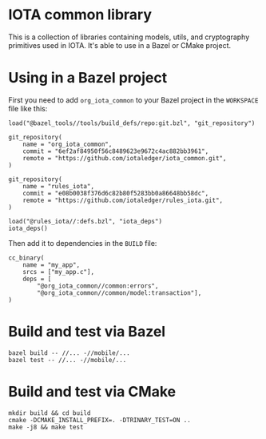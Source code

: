 # IOTA common library  

This is a collection of libraries containing models, utils, and cryptography primitives used in IOTA. It's able to use in a Bazel or CMake project.  

# Using in a Bazel project  

First you need to add `org_iota_common` to your Bazel project in the `WORKSPACE` file like this:

```
load("@bazel_tools//tools/build_defs/repo:git.bzl", "git_repository")

git_repository(
    name = "org_iota_common",
    commit = "6ef2af84950f56c8489623e9672c4ac882bb3961",
    remote = "https://github.com/iotaledger/iota_common.git",
)

git_repository(
    name = "rules_iota",
    commit = "e08b0038f376d6c82b80f5283bb0a86648bb58dc",
    remote = "https://github.com/iotaledger/rules_iota.git",
)

load("@rules_iota//:defs.bzl", "iota_deps")
iota_deps()
```

Then add it to dependencies in the `BUILD` file:  

```
cc_binary(
    name = "my_app",
    srcs = ["my_app.c"],
    deps = [
        "@org_iota_common//common:errors",
        "@org_iota_common//common/model:transaction"],
)
```

# Build and test via Bazel  

```shell
bazel build -- //... -//mobile/...
bazel test -- //... -//mobile/...
```

# Build and test via CMake  

```shell
mkdir build && cd build
cmake -DCMAKE_INSTALL_PREFIX=. -DTRINARY_TEST=ON ..
make -j8 && make test
```
